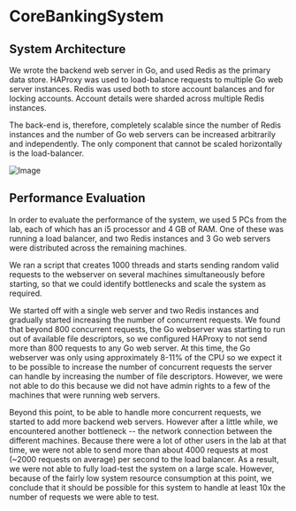 CoreBankingSystem
=================

System Architecture
-------------------

We wrote the backend web server in Go, and used Redis as the primary data store. HAProxy was used to load-balance requests to multiple Go web server instances. Redis was used both to store account balances and for locking accounts. Account details were sharded across multiple Redis instances.

The back-end is, therefore, completely scalable since the number of Redis instances and the number of Go web servers can be increased arbitrarily and independently. The only component that cannot be scaled horizontally is the load-balancer.

![Image](../blob/master/arch.png?raw=true)

Performance Evaluation
----------------------

In order to evaluate the performance of the system, we used 5 PCs from the lab, each of which has an i5 processor and 4 GB of RAM. One of these was running a load balancer, and two Redis instances and 3 Go web servers were distributed across the remaining machines.

We ran a script that creates 1000 threads and starts sending random valid requests to the webserver on several machines simultaneously before starting, so that we could identify bottlenecks and scale the system as required.

We started off with a single web server and two Redis instances and gradually started increasing the number of concurrent requests. We found that beyond 800 concurrent requests, the Go webserver was starting to run out of available file descriptors, so we configured HAProxy to not send more than 800 requests to any Go web server. At this time, the Go webserver was only using approximately 8-11% of the CPU so we expect it to be possible to increase the number of concurrent requests the server can handle by increasing the number of file descriptors. However, we were not able to do this because we did not have admin rights to a few of the machines that were running web servers.

Beyond this point, to be able to handle more concurrent requests, we started to add more backend web servers. However after a little while, we encountered another bottleneck -- the network connection between the different machines. Because there were a lot of other users in the lab at that time, we were not able to send more than about 4000 requests at most (~2000 requests on average) per second to the load balancer. As a result, we were not able to fully load-test the system on a large scale. However, because of the fairly low system resource consumption at this point, we conclude that it should be possible for this system to handle at least 10x the number of requests we were able to test.

